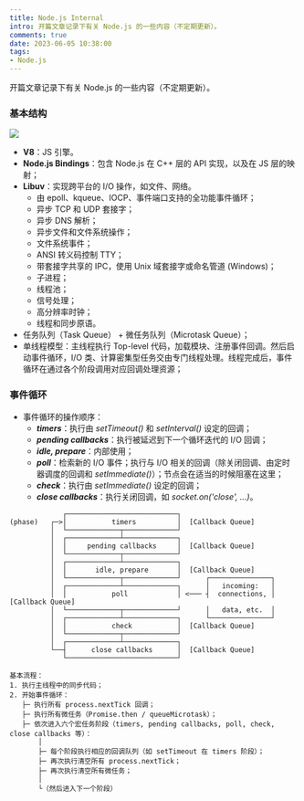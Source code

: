 ```yaml
---
title: Node.js Internal
intro: 开篇文章记录下有关 Node.js 的一些内容（不定期更新）。
comments: true
date: 2023-06-05 10:38:00
tags:
- Node.js
---
```


开篇文章记录下有关 Node.js 的一些内容（不定期更新）。

### 基本结构

![](1.png)

* **V8**：JS 引擎。
* **Node.js Bindings**：包含 Node.js 在 C++ 层的 API 实现，以及在 JS 层的映射；
* **Libuv**：实现跨平台的 I/O 操作，如文件、网络。
  * 由 epoll、kqueue、IOCP、事件端口支持的全功能事件循环；
  * 异步 TCP 和 UDP 套接字；
  * 异步 DNS 解析；
  * 异步文件和文件系统操作；
  * 文件系统事件；
  * ANSI 转义码控制 TTY；
  * 带套接字共享的 IPC，使用 Unix 域套接字或命名管道 (Windows)；
  * 子进程；
  * 线程池；
  * 信号处理；
  * 高分辨率时钟；
  * 线程和同步原语。
* 任务队列（Task Queue） + 微任务队列（Microtask Queue）；
* 单线程模型：主线程执行 Top-level 代码，加载模块、注册事件回调。然后启动事件循环，I/O 类、计算密集型任务交由专门线程处理。线程完成后，事件循环在通过各个阶段调用对应回调处理资源；

### 事件循环

* 事件循环的操作顺序：
  * ***timers***：执行由 *setTimeout()* 和 *setInterval()* 设定的回调；
  * ***pending callbacks***：执行被延迟到下一个循环迭代的 I/O 回调；
  * ***idle, prepare***：内部使用；
  * ***poll***：检索新的 I/O 事件；执行与 I/O 相关的回调（除关闭回调、由定时器调度的回调和 <i>setImmediate()</i>）；节点会在适当的时候阻塞在这里；
  * ***check***：执行由 *setImmediate()* 设定的回调；
  * ***close callbacks***：执行关闭回调，如 <i>socket.on('close', ...)</i>。

```text
             ┌───────────────────────────┐
(phase)   ┌─>│           timers          │  [Callback Queue]
          │  └─────────────┬─────────────┘
          │  ┌─────────────┴─────────────┐
          │  │     pending callbacks     │  [Callback Queue]
          │  └─────────────┬─────────────┘
          │  ┌─────────────┴─────────────┐
          │  │       idle, prepare       │  [Callback Queue]
          │  └─────────────┬─────────────┘      ┌───────────────┐
          │  ┌─────────────┴─────────────┐      │   incoming:   │
          │  │           poll            │ <─── ┤  connections, │  [Callback Queue]
          │  └─────────────┬─────────────┘      │   data, etc.  │
          │  ┌─────────────┴─────────────┐      └───────────────┘
          │  │           check           │  [Callback Queue]
          │  └─────────────┬─────────────┘
          │  ┌─────────────┴─────────────┐
          └──┤      close callbacks      │  [Callback Queue]
             └───────────────────────────┘

基本流程：
1. 执行主线程中的同步代码；
2. 开始事件循环：
   ├─ 执行所有 process.nextTick 回调；
   ├─ 执行所有微任务（Promise.then / queueMicrotask）；
   ├─ 依次进入六个宏任务阶段（timers, pending callbacks, poll, check, close callbacks 等）：
       │
       ├─ 每个阶段执行相应的回调队列（如 setTimeout 在 timers 阶段）；
       ├─ 再次执行清空所有 process.nextTick；
       ├─ 再次执行清空所有微任务；
       │
       └（然后进入下一个阶段）
```


